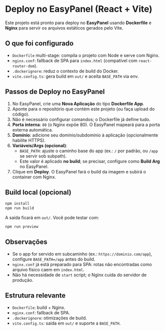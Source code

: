 # Deploy no EasyPanel (React + Vite)

Este projeto está pronto para deploy no **EasyPanel** usando **Dockerfile** e **Nginx** para servir os arquivos estáticos gerados pelo Vite.

## O que foi configurado
- `Dockerfile` multi-stage: compila o projeto com Node e serve com Nginx.
- `nginx.conf`: fallback de SPA para `index.html` (compatível com `react-router-dom`).
- `.dockerignore`: reduz o contexto de build do Docker.
- `vite.config.ts`: gera build em `out/` e aceita `BASE_PATH` via env.

## Passos de Deploy no EasyPanel

1. No EasyPanel, crie uma **Nova Aplicação** do tipo **Dockerfile App**.
2. Aponte para o repositório que contém este projeto (ou faça upload do código).
3. Não é necessário configurar comandos; o Dockerfile já define tudo.
4. **Porta interna**: `80` (o Nginx expõe 80). O EasyPanel mapeará para a porta externa automática.
5. **Domínio**: adicione seu domínio/subdomínio à aplicação (opcionalmente habilite HTTPS).
6. **Variáveis/Args (opcional)**:
   - `BASE_PATH`: ajuste o caminho base do app (ex.: `/` por padrão, ou `/app` se servir sob subpath).
   - Este valor é aplicado **no build**; se precisar, configure como **Build Arg** no EasyPanel.
7. Clique em **Deploy**. O EasyPanel fará o build da imagem e subirá o container com Nginx.

## Build local (opcional)
```bash
npm install
npm run build
```
A saída ficará em `out/`. Você pode testar com:
```bash
npm run preview
```

## Observações
- Se o app for servido em subcaminho (ex.: `https://dominio.com/app`), configure `BASE_PATH=/app` antes do build.
- `nginx.conf` já está preparado para SPA: rotas não encontradas como arquivo físico caem em `index.html`.
- Não há necessidade de `start` script; o Nginx cuida do servidor de produção.

## Estrutura relevante
- `Dockerfile`: build + Nginx.
- `nginx.conf`: fallback de SPA.
- `.dockerignore`: otimizações de build.
- `vite.config.ts`: saída em `out/` e suporte a `BASE_PATH`.